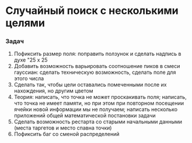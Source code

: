 # Случайный поиск с несколькими целями

### Задач
1) Пофиксить размер поля: поправить ползунок и сделать надпись в духе "25 x 25
2) Добавить возможность варьировать соотношение пиков в смеси гауссиан: сделать техническую возможность, сделать поле для этого числа
3) Сделать так, чтобы цели оставались помеченными после их нахождения, но другим цветом
4) Теория: написать, что точка не может проскакивать поля; написать, что точка не имеет памяти, но при этом при повторном посещении ячейки новой информации мы не получаем; написать несколько приложений общей математической постановки задачи
5) Сделать возможность рестарта со старыми начальными данными (места таргетов и место спавна точки)
6) Пофиксить баг со сменой распределений
